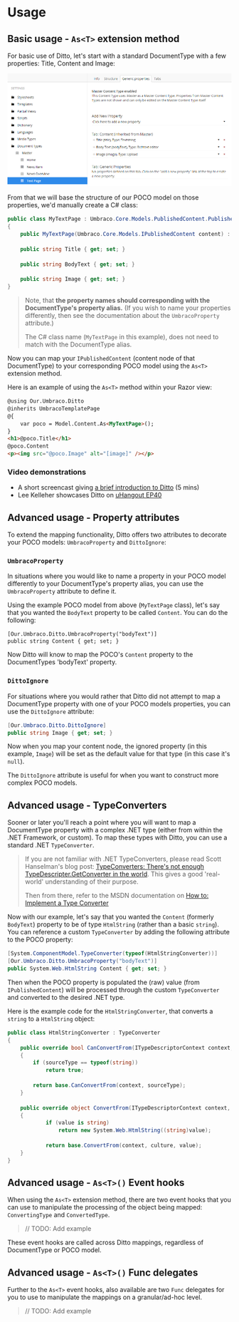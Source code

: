 # Usage

## Basic usage - `As<T>` extension method

For basic use of Ditto, let's start with a standard DocumentType with a few properties: Title, Content and Image:

![Umbraco DocType properties](umbraco-doctype-properties.png)

From that we will base the structure of our POCO model on those properties, we'd manually create a C# class:

```csharp
public class MyTextPage : Umbraco.Core.Models.PublishedContent.PublishedContentModel
{
	public MyTextPage(Umbraco.Core.Models.IPublishedContent content) : base(content) { }
	
	public string Title { get; set; }
	
	public string BodyText { get; set; }
	
	public string Image { get; set; }
}
```

> Note, that **the property names should corresponding with the DocumentType's property alias.** (If you wish to name your properties differently, then see the documentation about the `UmbracoProperty` attribute.)
> 
> The C# class name (`MyTextPage` in this example), does not need to match with the DocumentType alias.

Now you can map your `IPublishedContent` (content node of that DocumentType) to your corresponding POCO model using the `As<T>` extension method.

Here is an example of using the `As<T>` method within your Razor view:

```html
@using Our.Umbraco.Ditto
@inherits UmbracoTemplatePage
@{
	var poco = Model.Content.As<MyTextPage>();
}
<h1>@poco.Title</h1>
@poco.Content
<p><img src="@poco.Image" alt="[image]" /></p>
```

### Video demonstrations

* A short screencast giving [a brief introduction to Ditto](https://www.screenr.com/3oRN) (5 mins)
* Lee Kelleher showcases Ditto on [uHangout EP40](https://www.youtube.com/watch?v=L40haIBLNS4)



## Advanced usage - Property attributes

To extend the mapping functionality, Ditto offers two attributes to decorate your POCO models: `UmbracoProperty` and `DittoIgnore`:

### `UmbracoProperty`

In situations where you would like to name a property in your POCO model differently to your DocumentType's property alias, you can use the `UmbracoProperty` attribute to define it.

Using the example POCO model from above (`MyTextPage` class), let's say that you wanted the `BodyText` property to be called `Content`.  You can do the following:

	[Our.Umbraco.Ditto.UmbracoProperty("bodyText")]
	public string Content { get; set; }

Now Ditto will know to map the POCO's `Content` property to the DocumentTypes 'bodyText' property.


### `DittoIgnore`

For situations where you would rather that Ditto did not attempt to map a DocumentType property with one of your POCO models properties, you can use the `DittoIgnore` attribute:

```csharp
[Our.Umbraco.Ditto.DittoIgnore]
public string Image { get; set; }
```

Now when you map your content node, the ignored property (in this example, `Image`) will be set as the default value for that type (in this case it's `null`).

The `DittoIgnore` attribute is useful for when you want to construct more complex POCO models.


## Advanced usage - TypeConverters

Sooner or later you'll reach a point where you will want to map a DocumentType property with a complex .NET type (either from within the .NET Framework, or custom).  To map these types with Ditto, you can use a standard .NET `TypeConverter`.

> If you are not familiar with .NET TypeConverters, please read Scott Hanselman's blog post: [TypeConverters: There's not enough TypeDescripter.GetConverter in the world](http://www.hanselman.com/blog/TypeConvertersTheresNotEnoughTypeDescripterGetConverterInTheWorld.aspx). This gives a good 'real-world' understanding of their purpose.
> 
> Then from there, refer to the MSDN documentation on [How to: Implement a Type Converter](http://msdn.microsoft.com/en-gb/library/ayybcxe5.aspx) 

Now with our example, let's say that you wanted the `Content` (formerly `BodyText`) property to be of type `HtmlString` (rather than a basic `string`).  You can reference a custom `TypeConverter` by adding the following attribute to the POCO property:

```csharp
[System.ComponentModel.TypeConverter(typeof(HtmlStringConverter))]
[Our.Umbraco.Ditto.UmbracoProperty("bodyText")]
public System.Web.HtmlString Content { get; set; }
```

Then when the POCO property is populated the (raw) value (from `IPublishedContent`) will be processed through the custom `TypeConverter` and converted to the desired .NET type. 

Here is the example code for the `HtmlStringConverter`, that converts a `string` to a `HtmlString` object:

```csharp
public class HtmlStringConverter : TypeConverter
{
	public override bool CanConvertFrom(ITypeDescriptorContext context, System.Type sourceType)
	{
		if (sourceType == typeof(string))
			return true;

		return base.CanConvertFrom(context, sourceType);
	}

	public override object ConvertFrom(ITypeDescriptorContext context, System.Globalization.CultureInfo culture, object value)
	{
			if (value is string)
				return new System.Web.HtmlString((string)value);

			return base.ConvertFrom(context, culture, value);
	}
}
```


## Advanced usage - `As<T>()` Event hooks

When using the `As<T>` extension method, there are two event hooks that you can use to manipulate the processing of the object being mapped: `ConvertingType` and `ConvertedType`.

> // TODO: Add example

These event hooks are called across Ditto mappings, regardless of DocumentType or POCO model.


## Advanced usage - `As<T>()` Func delegates

Further to the `As<T>` event hooks, also available are two `Func` delegates for you to use to manipulate the mappings on a granular/ad-hoc level.

> // TODO: Add example

